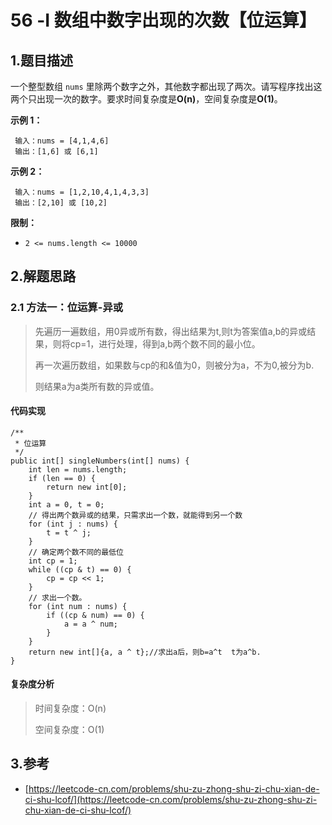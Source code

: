 # 56 -Ⅰ 数组中数字出现的次数【位运算】

## 1.题目描述

一个整型数组 `nums` 里除两个数字之外，其他数字都出现了两次。请写程序找出这两个只出现一次的数字。要求时间复杂度是**O\(n\)**，空间复杂度是**O\(1\)**。

**示例 1：**

```text
 输入：nums = [4,1,4,6]
 输出：[1,6] 或 [6,1]
```

**示例 2：**

```text
 输入：nums = [1,2,10,4,1,4,3,3]
 输出：[2,10] 或 [10,2]
```

**限制：**

* `2 <= nums.length <= 10000`

## 2.解题思路

### 2.1 方法一：位运算-异或

> 先遍历一遍数组，用0异或所有数，得出结果为t,则t为答案值a,b的异或结果，则将cp=1，进行处理，得到a,b两个数不同的最小位。
>
> 再一次遍历数组，如果数与cp的和&值为0，则被分为a，不为0,被分为b.
>
> 则结果a为a类所有数的异或值。

#### 代码实现

```text
/**
 * 位运算
 */
public int[] singleNumbers(int[] nums) {
    int len = nums.length;
    if (len == 0) {
        return new int[0];
    }
    int a = 0, t = 0;
    // 得出两个数异或的结果，只需求出一个数，就能得到另一个数
    for (int j : nums) {
        t = t ^ j;
    }
    // 确定两个数不同的最低位
    int cp = 1;
    while ((cp & t) == 0) {
        cp = cp << 1;
    }
    // 求出一个数。
    for (int num : nums) {
        if ((cp & num) == 0) {
            a = a ^ num;
        }
    }
    return new int[]{a, a ^ t};//求出a后，则b=a^t  t为a^b.
}
```

#### 复杂度分析

> 时间复杂度：O\(n\)
>
> 空间复杂度：O\(1\)

## 3.参考

* [https://leetcode-cn.com/problems/shu-zu-zhong-shu-zi-chu-xian-de-ci-shu-lcof/](https://leetcode-cn.com/problems/shu-zu-zhong-shu-zi-chu-xian-de-ci-shu-lcof/)

